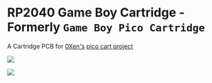 # RP2040 Game Boy Cartridge - Formerly `Game Boy Pico Cartridge`

A Cartridge PCB for [0Xen's](https://www.reddit.com/user/LyneByLyne) [pico cart project](https://github.com/0xen/PICO-GB)

![](https://i.imgur.com/4uU4ubY.png)

![](https://i.imgur.com/FXd17Rr.png)
